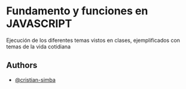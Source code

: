 # Fundamento y funciones en JAVASCRIPT
Ejecución de los diferentes temas vistos en clases, ejemplificados con temas de la vida cotidiana

## Authors
- [@cristian-simba](https://github.com/cristian-simba)

